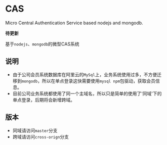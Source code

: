 # CAS
Micro Central Authentication Service based nodejs and mongodb.

**待更新**

基于`nodejs`、`mongodb`的微型CAS系统
## 说明
- 由于公司会员系统数据库在阿里云的`MySql`上，业务系统使用过多，不方便迁移到`mongodb`，所以在单点登录这快需要使用`mysql npm`包驱动，获取会员信息。
- 目前公司业务系统都使用了同一个主域名，所以只是简单的使用了'同域'下的单点登录，后期将会新增跨域。
## 版本
- 同域请访问`master`分支
- 跨域请访问`cross-orign`分支
